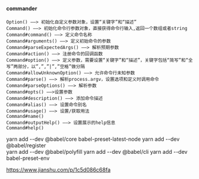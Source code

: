 #### 

#### commander
>
    Option() ——> 初始化自定义参数对象，设置“关键字”和“描述”
    Command() ——> 初始化命令行参数对象，直接获得命令行输入,返回一个数组或者string
    Command#command() ——> 定义命令名称
    Command#arguments() ——> 定义初始命令的参数
    Command#parseExpectedArgs() ——> 解析预期参数
    Command#action() ——> 注册命令的回调函数
    Command#option() ——> 定义参数，需要设置“关键字”和“描述”，关键字包括“简写”和“全写”两部分，以”,”,”|”,”空格”做分隔
    Command#allowUnknownOption() ——> 允许命令行未知参数
    Command#parse() ——> 解析process.argv，设置选项和定义时调用命令
    Command#parseOptions() ——> 解析参数
    Command#opts() ——>设置参数
    Command#description() ——> 添加命令描述
    Command#alias() ——> 设置命令别名
    Command#usage() ——> 设置/获取用法
    Command#name()
    Command#outputHelp() ——> 设置展示的help信息
    Command#help()
>

yarn add --dev @babel/core babel-preset-latest-node
yarn add --dev @babel/register  
yarn add --dev @babel/polyfill
yarn add --dev @babel/cli
yarn add --dev babel-preset-env

https://www.jianshu.com/p/1c5d086c68fa
